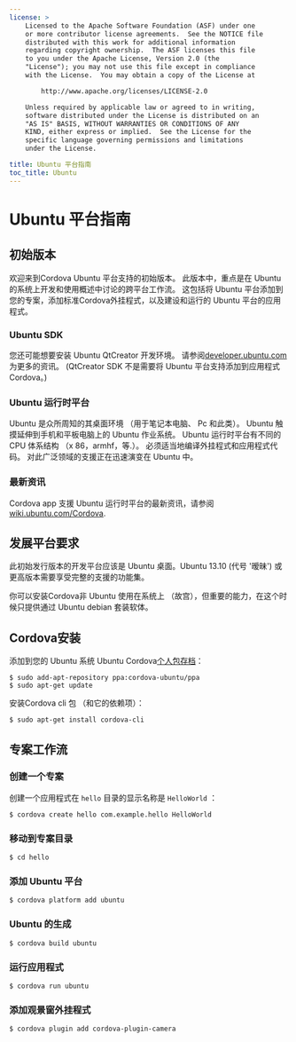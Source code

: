 ```yaml
---
license: >
    Licensed to the Apache Software Foundation (ASF) under one
    or more contributor license agreements.  See the NOTICE file
    distributed with this work for additional information
    regarding copyright ownership.  The ASF licenses this file
    to you under the Apache License, Version 2.0 (the
    "License"); you may not use this file except in compliance
    with the License.  You may obtain a copy of the License at

        http://www.apache.org/licenses/LICENSE-2.0

    Unless required by applicable law or agreed to in writing,
    software distributed under the License is distributed on an
    "AS IS" BASIS, WITHOUT WARRANTIES OR CONDITIONS OF ANY
    KIND, either express or implied.  See the License for the
    specific language governing permissions and limitations
    under the License.

title: Ubuntu 平台指南
toc_title: Ubuntu
---
```


# Ubuntu 平台指南

## 初始版本

欢迎来到Cordova Ubuntu 平台支持的初始版本。 此版本中，重点是在 Ubuntu 的系统上开发和使用概述中讨论的跨平台工作流。 这包括将 Ubuntu 平台添加到您的专案，添加标准Cordova外挂程式，以及建设和运行的 Ubuntu 平台的应用程式。

### Ubuntu SDK

您还可能想要安装 Ubuntu QtCreator 开发环境。 请参阅[developer.ubuntu.com][1]为更多的资讯。 (QtCreator SDK 不是需要将 Ubuntu 平台支持添加到应用程式Cordova。)

 [1]: http://developer.ubuntu.com

### Ubuntu 运行时平台

Ubuntu 是众所周知的其桌面环境 （用于笔记本电脑、 Pc 和此类）。 Ubuntu 触摸延伸到手机和平板电脑上的 Ubuntu 作业系统。 Ubuntu 运行时平台有不同的 CPU 体系结构 （x 86，armhf，等.）。 必须适当地编译外挂程式和应用程式代码。 对此广泛领域的支援正在迅速演变在 Ubuntu 中。

### 最新资讯

Cordova app 支援 Ubuntu 运行时平台的最新资讯，请参阅[wiki.ubuntu.com/Cordova][2].

 [2]: http://wiki.ubuntu.com/Cordova

## 发展平台要求

此初始发行版本的开发平台应该是 Ubuntu 桌面。Ubuntu 13.10 (代号 '暧昧') 或更高版本需要享受完整的支援的功能集。

你可以安装Cordova非 Ubuntu 使用在系统上 （故宫），但重要的能力，在这个时候只提供通过 Ubuntu debian 套装软体。

## Cordova安装

添加到您的 Ubuntu 系统 Ubuntu Cordova[个人包存档][3]：

 [3]: https://launchpad.net/~cordova-ubuntu/+archive/ppa

    $ sudo add-apt-repository ppa:cordova-ubuntu/ppa
    $ sudo apt-get update
    

安装Cordova cli 包 （和它的依赖项）：

    $ sudo apt-get install cordova-cli
    

## 专案工作流

### 创建一个专案

创建一个应用程式在 `hello` 目录的显示名称是 `HelloWorld` ：

    $ cordova create hello com.example.hello HelloWorld
    

### 移动到专案目录

    $ cd hello
    

### 添加 Ubuntu 平台

    $ cordova platform add ubuntu
    

### Ubuntu 的生成

    $ cordova build ubuntu
    

### 运行应用程式

    $ cordova run ubuntu
    

### 添加观景窗外挂程式

    $ cordova plugin add cordova-plugin-camera
